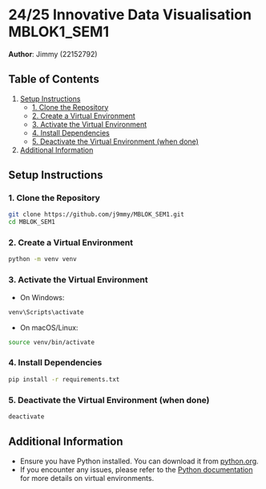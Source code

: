 # 24/25 Innovative Data Visualisation MBLOK1_SEM1

**Author**: Jimmy (22152792)

## Table of Contents
1. [Setup Instructions](#setup-instructions)
   - [1. Clone the Repository](#1-clone-the-repository)
   - [2. Create a Virtual Environment](#2-create-a-virtual-environment)
   - [3. Activate the Virtual Environment](#3-activate-the-virtual-environment)
   - [4. Install Dependencies](#4-install-dependencies)
   - [5. Deactivate the Virtual Environment (when done)](#5-deactivate-the-virtual-environment-when-done)
2. [Additional Information](#additional-information)

## Setup Instructions

### 1. Clone the Repository
```sh
git clone https://github.com/j9mmy/MBLOK_SEM1.git
cd MBLOK_SEM1
```

### 2. Create a Virtual Environment
```sh
python -m venv venv
```

### 3. Activate the Virtual Environment
- On Windows:
```sh
venv\Scripts\activate
```
- On macOS/Linux:
```sh
source venv/bin/activate
```

### 4. Install Dependencies
```sh
pip install -r requirements.txt
```

### 5. Deactivate the Virtual Environment (when done)
```sh
deactivate
```

## Additional Information
- Ensure you have Python installed. You can download it from [python.org](https://www.python.org/).
- If you encounter any issues, please refer to the [Python documentation](https://docs.python.org/3/library/venv.html) for more details on virtual environments.
